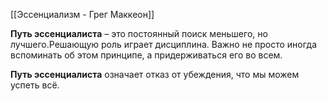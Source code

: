 [[Эссенциализм - Грег Маккеон]]


**Путь эссенциалиста** – это постоянный поиск меньшего, но лучшего.Решающую роль играет дисциплина. Важно не просто иногда вспоминать об этом принципе, а придерживаться его во всем.

**Путь эссенциалиста** означает отказ от убеждения, что мы можем успеть всё.

